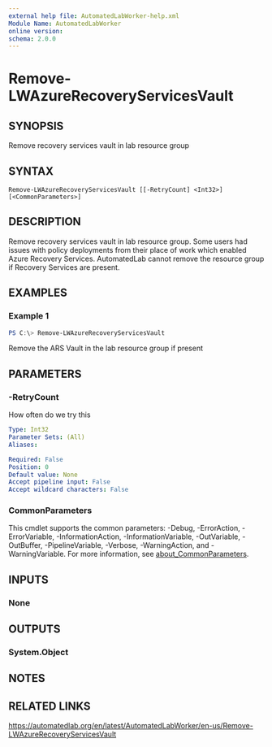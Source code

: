 ```yaml
---
external help file: AutomatedLabWorker-help.xml
Module Name: AutomatedLabWorker
online version:
schema: 2.0.0
---
```


# Remove-LWAzureRecoveryServicesVault

## SYNOPSIS
Remove recovery services vault in lab resource group

## SYNTAX

```
Remove-LWAzureRecoveryServicesVault [[-RetryCount] <Int32>] [<CommonParameters>]
```

## DESCRIPTION
Remove recovery services vault in lab resource group. Some users had
issues with policy deployments from their place of work which enabled
Azure Recovery Services.
AutomatedLab cannot remove the resource group if Recovery Services are
present.

## EXAMPLES

### Example 1
```powershell
PS C:\> Remove-LWAzureRecoveryServicesVault
```

Remove the ARS Vault in the lab resource group if present

## PARAMETERS

### -RetryCount
How often do we try this

```yaml
Type: Int32
Parameter Sets: (All)
Aliases:

Required: False
Position: 0
Default value: None
Accept pipeline input: False
Accept wildcard characters: False
```

### CommonParameters
This cmdlet supports the common parameters: -Debug, -ErrorAction, -ErrorVariable, -InformationAction, -InformationVariable, -OutVariable, -OutBuffer, -PipelineVariable, -Verbose, -WarningAction, and -WarningVariable. For more information, see [about_CommonParameters](http://go.microsoft.com/fwlink/?LinkID=113216).

## INPUTS

### None

## OUTPUTS

### System.Object
## NOTES

## RELATED LINKS
https://automatedlab.org/en/latest/AutomatedLabWorker/en-us/Remove-LWAzureRecoveryServicesVault
